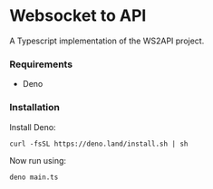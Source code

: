 # Websocket to API

A Typescript implementation of the WS2API project.

### Requirements

- Deno

### Installation

Install Deno:

    curl -fsSL https://deno.land/install.sh | sh

Now run using:

    deno main.ts